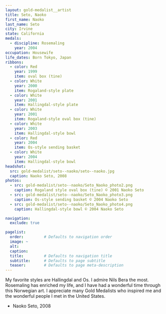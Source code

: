 ```yaml
---
layout: gold-medalist__artist
title: Seto, Naoko
first_name: Naoko
last_name: Seto
city: Irvine
state: California
medals: 
  - discipline: Rosemaling
    year: 2004
occupation: Housewife
life_dates: Born Tokyo, Japan
ribbons:
  - color: Red
    year: 1999
    item: oval box (tine)
  - color: White
    year: 2000
    item: Rogaland-style plate
  - color: White
    year: 2001
    item: Hallingdal-style plate
  - color: White
    year: 2001
    item: Rogaland-style oval box (tine)
  - color: White
    year: 2003
    item: Hallingdal-style bowl
  - color: Red
    year: 2004
    item: Os-style sending basket
  - color: White
    year: 2004
    item: Hallingdal-style bowl
headshot:
  src: gold-medalist/seto--naoko/seto--naoko.jpg
  caption: Naoko Seto, 2008
photos:
  - src: gold-medalist/seto--naoko/Seto_Naoko_photo2.png
    caption: Rogaland style oval box (tine) © 2001 Naoko Seto
  - src: gold-medalist/seto--naoko/Seto_Naoko_photo3.png
    caption: Os-style sending basket © 2004 Naoko Seto
  - src: gold-medalist/seto--naoko/Seto_Naoko_photo4.png
    caption: Hallingdal-style bowl © 2004 Naoko Seto

navigation:
  exclude: true

pagelist:
  order:         # Defaults to navigation order  
  image: ~
  alt:
  caption:
  title:         # Defaults to navigation title
  subtitle:      # Defaults to page subtitle
  teaser:        # Defaults to page meta-description  
---
```

My favorite styles are Hallingdal and Os.  I admire Nils Bera the most.  Rosemaling has enriched my life, and I have had a wonderful time through this Norwegian art.  I appreciate many Gold Medalists who inspired me and the wonderful people I met in the United States.

- Naoko Seto, 2008
